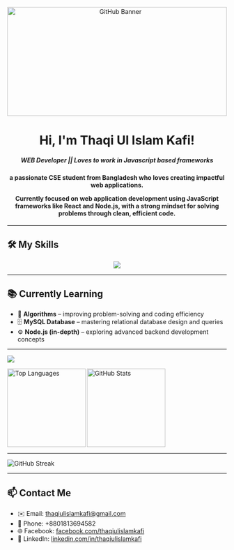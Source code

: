 <p align="center">
  <img src="https://i.postimg.cc/V61NTTrM/git-banner.png" alt="GitHub Banner" width="100%" height="250" />
</p>


<h1 align="center"><b>Hi, I'm Thaqi Ul Islam Kafi!</b></h1>
<h5 align="center"><b>WEB Developer || Loves to work in Javascript based frameworks</b></h5>
<h4 align="center">a passionate CSE student from Bangladesh who loves creating impactful web applications.  

 Currently focused on **web application development** using JavaScript frameworks like **React** and **Node.js**, with a strong mindset for solving problems through clean, efficient code. </h4>

---

<h2 >🛠️ My Skills</h2>

<p align="center">
  <img src="https://skillicons.dev/icons?i=html,css,tailwind,js,react,nodejs,mongodb,cpp,java" />
</p>

---

## 📚 Currently Learning

- 🧮 **Algorithms** – improving problem-solving and coding efficiency  
- 🗄️ **MySQL Database** – mastering relational database design and queries  
- ⚙️ **Node.js (in-depth)** – exploring advanced backend development concepts  

---
![](https://komarev.com/ghpvc/?username=thaqiulislamkafi&color=blue)

<img align="left" src="https://github-readme-stats.vercel.app/api/top-langs?username=thaqiulislamkafi&show_icons=true&locale=en&layout=compact" alt="Top Languages" height="180px" />
<img src="https://github-readme-stats.vercel.app/api?username=thaqiulislamkafi&show_icons=true&theme=radical&hide_title=false&count_private=true&cache_seconds=1800" alt="GitHub Stats" height="180px" />

---
![GitHub Streak](https://streak-stats.demolab.com?user=thaqiulislamkafi&theme=radical&hide_border=false)

---
## 📫 Contact Me

- ✉️ Email: [thaqiulislamkafi@gmail.com](mailto:thaqiulislamkafi@gmail.com)  
- 📱 Phone: +8801813694582  
- 🌐 Facebook: [facebook.com/thaqiulislamkafi](https://facebook.com/thaqiulislamkafi)  
- 💼 LinkedIn: [linkedin.com/in/thaqiulislamkafi](https://linkedin.com/in/thaqiulislamkafi)
